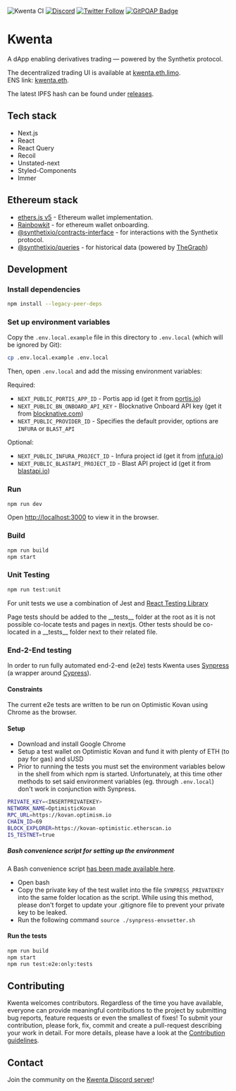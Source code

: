![Kwenta CI](https://github.com/kwenta/kwenta/workflows/Kwenta%20CI/badge.svg?branch=main) [![Discord](https://img.shields.io/discord/413890591840272394.svg?color=768AD4&label=discord&logo=https%3A%2F%2Fdiscordapp.com%2Fassets%2F8c9701b98ad4372b58f13fd9f65f966e.svg)](https://discordapp.com/channels/413890591840272394/)
[![Twitter Follow](https://img.shields.io/twitter/follow/kwenta_io.svg?label=kwenta_io&style=social)](https://twitter.com/kwenta_io)
[![GitPOAP Badge](https://public-api.gitpoap.io/v1/repo/Kwenta/kwenta/badge)](https://www.gitpoap.io/gh/Kwenta/kwenta)

# Kwenta

A dApp enabling derivatives trading — powered by the Synthetix protocol.

The decentralized trading UI is available at [kwenta.eth.limo](https://kwenta.eth.limo).<br />
ENS link: [kwenta.eth](https://app.ens.domains/name/kwenta.eth).

The latest IPFS hash can be found under [releases](https://github.com/Kwenta/kwenta/releases).

## Tech stack

- Next.js
- React
- React Query
- Recoil
- Unstated-next
- Styled-Components
- Immer

## Ethereum stack

- [ethers.js v5](https://github.com/ethers-io/ethers.js) - Ethereum wallet implementation.
- [Rainbowkit](https://github.com/rainbow-me/rainbowkit) - for ethereum wallet onboarding.
- [@synthetixio/contracts-interface](https://github.com/Synthetixio/js-monorepo/tree/master/packages/contracts-interface) - for interactions with the Synthetix protocol.
- [@synthetixio/queries](https://github.com/Synthetixio/js-monorepo/tree/master/packages/queries) - for historical data (powered by [TheGraph](https://thegraph.com/))

## Development

### Install dependencies

```bash
npm install --legacy-peer-deps
```

### Set up environment variables

Copy the `.env.local.example` file in this directory to `.env.local` (which will be ignored by Git):

```bash
cp .env.local.example .env.local
```

Then, open `.env.local` and add the missing environment variables:

Required:

- `NEXT_PUBLIC_PORTIS_APP_ID` - Portis app id (get it from [portis.io](https://www.portis.io/))
- `NEXT_PUBLIC_BN_ONBOARD_API_KEY` - Blocknative Onboard API key (get it from [blocknative.com](https://blocknative.com/))
- `NEXT_PUBLIC_PROVIDER_ID` - Specifies the default provider, options are `INFURA` or `BLAST_API`

Optional:

- `NEXT_PUBLIC_INFURA_PROJECT_ID` - Infura project id (get it from [infura.io](https://infura.io/))
- `NEXT_PUBLIC_BLASTAPI_PROJECT_ID` - Blast API project id (get it from [blastapi.io](https://blastapi.io/))

### Run

```bash
npm run dev
```

Open [http://localhost:3000](http://localhost:3000) to view it in the browser.

### Build

```bash
npm run build
npm start
```

### Unit Testing

```bash
npm run test:unit
```

For unit tests we use a combination of Jest and [React Testing Library](https://testing-library.com/docs/react-testing-library/intro/)

Page tests should be added to the \_\_tests\_\_ folder at the root as it is not possible co-locate tests and pages in nextjs. Other tests should be co-located in a \_\_tests\_\_ folder next to their related file.

### End-2-End testing

In order to run fully automated end-2-end (e2e) tests Kwenta uses [Synpress](https://github.com/Synthetixio/synpress) (a wrapper around [Cypress](https://www.cypress.io/)).

#### Constraints

The current e2e tests are written to be run on Optimistic Kovan using Chrome as the browser.

#### Setup

- Download and install Google Chrome
- Setup a test wallet on Optimistic Kovan and fund it with plenty of ETH (to pay for gas) and sUSD
- Prior to running the tests you must set the environment variables below in the shell from which npm is started. Unfortunately, at this time other methods to set said environment variables (eg. through `.env.local`) don't work in conjunction with Synpress.

```bash
PRIVATE_KEY=<INSERTPRIVATEKEY>
NETWORK_NAME=OptimisticKovan
RPC_URL=https://kovan.optimism.io
CHAIN_ID=69
BLOCK_EXPLORER=https://kovan-optimistic.etherscan.io
IS_TESTNET=true
```

##### Bash convenience script for setting up the environment

A Bash convenience script [has been made available here](https://gist.github.com/raffiegang/b24a6b97bcd054645abf59be852bc88d).

- Open bash
- Copy the private key of the test wallet into the file `SYNPRESS_PRIVATEKEY` into the same folder location as the script. While using this method, please don't forget to update your .gitignore file to prevent your private key to be leaked.
- Run the following command `source ./synpress-envsetter.sh`

#### Run the tests

```bash
npm run build
npm start
npm run test:e2e:only:tests
```

## Contributing

Kwenta welcomes contributors. Regardless of the time you have available, everyone can provide meaningful contributions to the project by submitting bug reports, feature requests or even the smallest of fixes! To submit your contribution, please fork, fix, commit and create a pull-request describing your work in detail. For more details, please have a look at the [Contribution guidelines](CONTRIBUTING.md).

## Contact

Join the community on the [Kwenta Discord server](https://discord.gg/kwenta)!
